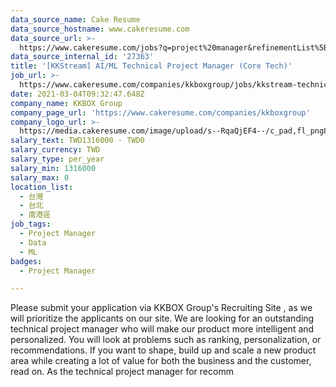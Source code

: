 ```yaml
---
data_source_name: Cake Resume
data_source_hostname: www.cakeresume.com
data_source_url: >-
  https://www.cakeresume.com/jobs?q=project%20manager&refinementList%5Blang_name%5D%5B0%5D=English&refinementList%5Bsalary_type%5D=per_year&range%5Bsalary_range%5D%5Bmin%5D=1000000&page=2
data_source_internal_id: '27363'
title: '[KKStream] AI/ML Technical Project Manager (Core Tech)'
job_url: >-
  https://www.cakeresume.com/companies/kkboxgroup/jobs/kkstream-technical-project-manager-core-tech
date: 2021-03-04T09:32:47.648Z
company_name: KKBOX Group
company_page_url: 'https://www.cakeresume.com/companies/kkboxgroup'
company_logo_url: >-
  https://media.cakeresume.com/image/upload/s--RqaQjEF4--/c_pad,fl_png8,h_200,w_200/v1604375754/f9qlpok430hwd4k1zx95.png
salary_text: TWD1316000 - TWD0
salary_currency: TWD
salary_type: per_year
salary_min: 1316000
salary_max: 0
location_list:
  - 台灣
  - 台北
  - 南港區
job_tags:
  - Project Manager
  - Data
  - ML
badges:
  - Project Manager

---
```


Please submit your application via KKBOX Group's Recruiting Site , as we will prioritize the applicants on our site. We are looking for an outstanding technical project manager who will make our product more intelligent and personalized. You will look at problems such as ranking, personalization, or recommendations. If you want to shape, build up and scale a new product area while creating a lot of value for both the business and the customer, read on. As the technical project manager for recomm